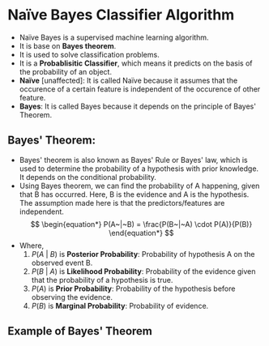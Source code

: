 # Naïve Bayes Classifier Algorithm
* Naïve Bayes is a supervised machine learning algorithm.  
* It is base on **Bayes theorem**.
* It is used to solve classification problems.
* It is a **Probablisitic Classifier**, which means it predicts on the basis of the probability of an object.
* **Naïve** [unaffected]: It is called Naïve because it assumes that the occurence of a certain feature is independent of the occurence of other feature.
* **Bayes**: It is called Bayes because it depends on the principle of Bayes' Theorem.

## Bayes' Theorem:
* Bayes' theorem is also known as Bayes' Rule or Bayes' law, which is used to determine the probability of a hypothesis with prior knowledge. It depends on the conditional probability.
* Using Bayes theorem, we can find the probability of A happening, given that B has occurred. Here, B is the evidence and A is the hypothesis. The assumption made here is that the predictors/features are independent.
$$
\begin{equation*}
P(A~|~B) = \frac{P(B~|~A) \cdot P(A)}{P(B)}
\end{equation*}
$$
* Where,  
    1. $P(A~|~B)$ is **Posterior Probability**: Probability of hypothesis A on the observed event B.
    2. $P(B~|~A)$ is **Likelihood Probability**: Probability of the evidence given that the probability of a hypothesis is true.
    3. $P(A)$ is **Prior Probability**: Probability of the hypothesis before observing the evidence.
    4. $P(B)$ is **Marginal Probability**: Probability of evidence. 

## Example of Bayes' Theorem